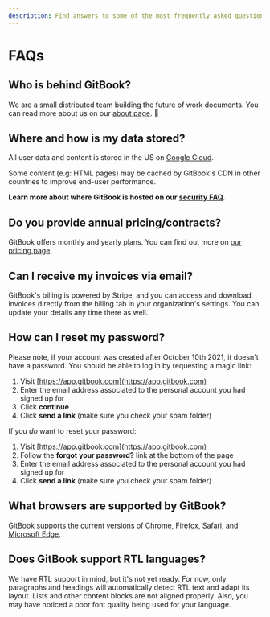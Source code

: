 ```yaml
---
description: Find answers to some of the most frequently asked questions
---
```


# FAQs

## Who is behind GitBook?

We are a small distributed team building the future of work documents. You can read more about us on our [about page](https://www.gitbook.com/about). 🤗

## Where and how is my data stored?

All user data and content is stored in the US on [Google Cloud](https://cloud.google.com).

Some content (e.g: HTML pages) may be cached by GitBook's CDN in other countries to improve end-user performance.

**Learn more about where GitBook is hosted on our** [**security FAQ**](https://policies.gitbook.com/security-faq)**.**

## **Do you provide annual pricing/contracts?**

GitBook offers monthly and yearly plans. You can find out more on [our pricing page](https://www.gitbook.com/pricing).

## Can I receive my invoices via email?

GitBook's billing is powered by Stripe, and you can access and download invoices directly from the billing tab in your organization's settings. You can update your details any time there as well.

## **How can I reset my password?**

Please note, if your account was created after October 10th 2021, it doesn't have a password. You should be able to log in by requesting a magic link:

1. Visit [https://app.gitbook.com](https://app.gitbook.com)
2. Enter the email address associated to the personal account you had signed up for
3. Click **continue**
4. Click **send a link** (make sure you check your spam folder)

If you _do_ want to reset your password:

1. Visit [https://app.gitbook.com](https://app.gitbook.com)
2. Follow the **forgot your password?** link at the bottom of the page
3. Enter the email address associated to the personal account you had signed up for
4. Click **send a link** (make sure you check your spam folder)

## What browsers are supported by GitBook?

GitBook supports the current versions of [Chrome](https://www.google.com/chrome/), [Firefox](http://www.mozilla.org/firefox/), [Safari](http://www.apple.com/safari/), and [Microsoft Edge](https://www.microsoft.com/en-us/windows/microsoft-edge).

## Does GitBook support RTL languages?

We have RTL support in mind, but it's not yet ready. For now, only paragraphs and headings will automatically detect RTL text and adapt its layout. Lists and other content blocks are not aligned properly. Also, you may have noticed a poor font quality being used for your language.
